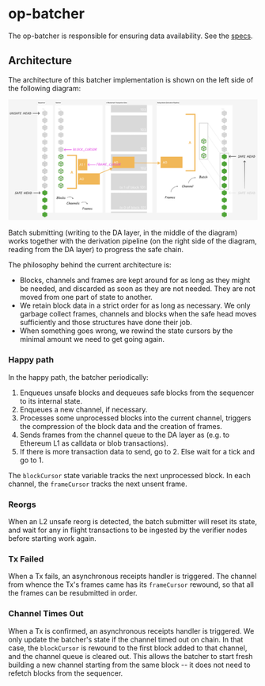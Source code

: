 # op-batcher

The op-batcher is responsible for ensuring data availability. See the [specs](https://specs.optimism.io/protocol/batcher.html).

## Architecture

The architecture of this batcher implementation is shown on the left side of the following diagram:

![architecture](./architecture.png)

Batch submitting (writing to the DA layer, in the middle of the diagram) works together with the derivation pipeline (on the right side of the diagram, reading from the DA layer) to progress the safe chain.

The philosophy behind the current architecture is:
* Blocks, channels and frames are kept around for as long as they might be needed, and discarded as soon as they are not needed. They are not moved from one part of state to another.
* We retain block data in a strict order for as long as necessary. We only garbage collect frames, channels and blocks when the safe head moves sufficiently and those structures have done their job.
* When something goes wrong, we rewind the state cursors by the minimal amount we need to get going again.

### Happy path

In the happy path, the batcher periodically:
1. Enqueues unsafe blocks and dequeues safe blocks from the sequencer to its internal state.
2. Enqueues a new channel, if necessary.
3. Processes some unprocessed blocks into the current channel, triggers the compression of the block data and the creation of frames.
4. Sends frames from the channel queue to the DA layer as (e.g. to Ethereum L1 as calldata or blob transactions).
5. If there is more transaction data to send, go to 2. Else wait for a tick and go to 1.


The `blockCursor` state variable tracks the next unprocessed block.
In each channel, the `frameCursor` tracks the next unsent frame.


### Reorgs
When an L2 unsafe reorg is detected, the batch submitter will reset its state, and wait for any in flight transactions to be ingested by the verifier nodes before starting work again.

### Tx Failed
When a Tx fails, an asynchronous receipts handler is triggered. The channel from whence the Tx's frames came has its `frameCursor` rewound, so that all the frames can be resubmitted in order.

### Channel Times Out
When a Tx is confirmed, an asynchronous receipts handler is triggered. We only update the batcher's state if the channel timed out on chain. In that case, the `blockCursor` is rewound to the first block added to that channel, and the channel queue is cleared out. This allows the batcher to start fresh building a new channel starting from the same block -- it does not need to refetch blocks from the sequencer.

